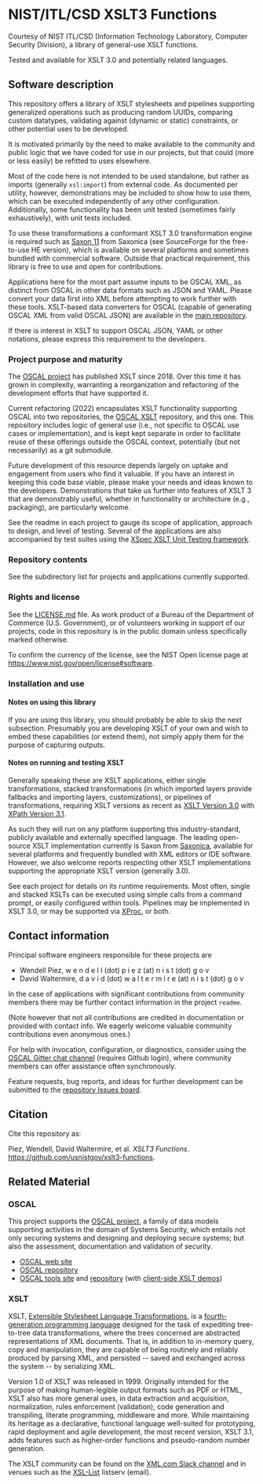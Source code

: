 # NIST/ITL/CSD XSLT3 Functions

Courtesy of NIST ITL/CSD (Information Technology Laboratory, Computer Security Division), a library of general-use XSLT functions.

Tested and available for XSLT 3.0 and potentially related languages.

## Software description

This repository offers a library of XSLT stylesheets and pipelines supporting generalized operations such as producing random UUIDs, comparing custom datatypes, validating against (dynamic or static) constraints, or other potential uses to be developed.

It is motivated primarily by the need to make available to the community and public logic that we have coded for use in our projects, but that could (more or less easily) be refitted to uses elsewhere.

Most of the code here is not intended to be used standalone, but rather as imports (generally `xsl:import`) from external code. As documented per utility, however, demonstrations may be included to show how to use them, which can be executed independently of any other configuration. Additionally, some functionality has been unit tested (sometimes fairly exhaustively), with unit tests included.

To use these transformations a conformant XSLT 3.0 transformation engine is required such as [Saxon 11](https://saxonica.com/documentation11/documentation.xml) from Saxonica (see SourceForge for the free-to-use HE version), which is available on several platforms and sometimes bundled with commercial software. Outside that practical requirement, this library is free to use and open for contributions.

Applications here for the most part assume inputs to be OSCAL XML, as distinct from OSCAL in other data formats such as JSON and YAML. Please convert your data first into XML before attempting to work further with these tools. XSLT-based data converters for OSCAL (capable of generating OSCAL XML from valid OSCAL JSON) are available in the [main repository](https://github.com/usnistgov/OSCAL/tree/main/xml/convert).

If there is interest in XSLT to support OSCAL JSON, YAML or other notations, please express this requirement to the developers.

###  Project purpose and maturity

The [OSCAL project](https://pages.nist.gov/OSCAL) has published XSLT since 2018. Over this time it has grown in complexity, warranting a reorganization and refactoring of the development efforts that have supported it.

Current refactoring (2022) encapsulates XSLT functionality supporting OSCAL into two repositories, the [OSCAL XSLT](https://github.com/usnistgov/oscal-xslt) repository, and this one. This repository includes logic of general use (i.e., not specific to OSCAL use cases or implementation), and is kept kept separate in order to facilitate reuse of these offerings outside the OSCAL context, potentially (but not necessarily) as a git submodule.

Future development of this resource depends largely on uptake and engagement from users who find it valuable. If you have an interest in keeping this code base viable, please make your needs and ideas known to the developers. Demonstrations that take us further into features of XSLT 3 that are demonstrably useful, whether in functionality or architecture (e.g., packaging), are particularly welcome.

See the readme in each project to gauge its scope of application, approach to design, and level of testing. Several of the applications are also accompanied by test suites using the [XSpec XSLT Unit Testing framework](https://github.com/xspec/xspec/).

###  Repository contents

See the subdirectory list for projects and applications currently supported.

### Rights and license

See the [LICENSE.md](LICENSE.md) file. As work product of a Bureau of the Department of Commerce (U.S. Government), or of volunteers working in support of our projects, code in this repository is in the public domain unless specifically marked otherwise.

To confirm the currency of the license, see the NIST Open license page at https://www.nist.gov/open/license#software.

###  Installation and use

#### Notes on using this library

If you are using this library, you should probably be able to skip the next subsection. Presumably you are developing XSLT of your own and wish to embed these capabilities (or extend them), not simply apply them for the purpose of capturing outputs.

#### Notes on running and testing XSLT

Generally speaking these are XSLT applications, either single transformations, stacked transformations (in which imported layers provide fallbacks and importing layers, customizations), or pipelines of transformations, requiring XSLT versions as recent as [XSLT Version 3.0](https://www.w3.org/XML/Group/qtspecs/specifications/xslt-30/html/) with [XPath Version 3.1](https://www.w3.org/TR/xpath-31/).

As such they will run on any platform supporting this industry-standard, publicly available and externally specified language. The leading open-source XSLT implementation currently is Saxon from [Saxonica](https://saxonica.com/welcome/welcome.xml), available for several platforms and frequently bundled with XML editors or IDE software. However, we also welcome reports respecting other XSLT implementations supporting the appropriate XSLT version (generally 3.0).

See each project for details on its runtime requirements. Most often, single and stacked XSLTs can be executed using simple calls from a command prompt, or easily configured within tools. Pipelines may be implemented in XSLT 3.0, or may be supported via [XProc](https://xproc.org/), or both.

## Contact information

Principal software engineers responsible for these projects are

- Wendell Piez, w e n d e l l (dot) p i e z (at) n i s t (dot) g o v
- David Waltermire, d a v i d (dot) w a l t e r m i r e (at) n i s t (dot) g o v

In the case of applications with significant contributions from community members there may be further contact information in the project `readme`.

(Note however that not all contributions are credited in documentation or provided with contact info. We eagerly welcome valuable community contributions even anonymous ones.)

For help with invocation, configuration, or diagnostics, consider using the [OSCAL Gitter chat channel](https://gitter.im/usnistgov-OSCAL/Lobby) (requires Github login), where community members can offer assistance often synchronously.

Feature requests, bug reports, and ideas for further development can be submitted to the [repository Issues board](https://github.com/usnistgov/xslt3-functions/issues).

## Citation

Cite this repository as:

Piez, Wendell, David Waltermire, et al. *XSLT3 Functions*. https://github.com/usnistgov/xslt3-functions.

## Related Material

### OSCAL

This project supports the [OSCAL project](https://pages.nist.gov/OSCAL), a family of data models supporting activities in the domain of Systems Security, which entails not only securing systems and designing and deploying secure systems; but also the assessment, documentation and validation of security.

- [OSCAL web site](https://pages.nist.gov/OSCAL)
- [OSCAL repository](https://github.com/usnistgov/OSCAL)
- [OSCAL tools site](https://pages.nist.gov/oscal-tools) and [repository](https://github.com/usnistgov/oscal-tools) (with [client-side XSLT demos](https://pages.nist.gov/oscal-tools/demos/csx))

### XSLT

XSLT, [Extensible Stylesheet Language Transformations](https://www.w3.org/XML/Group/qtspecs/specifications/xslt-30/html/), is a [fourth-generation programming language](https://en.wikipedia.org/wiki/Fourth-generation_programming_language) designed for the task of expediting tree-to-tree data transformations, where the trees concerned are abstracted representations of XML documents. That is, in addition to in-memory query, copy and manipulation, they are capable of being routinely and reliably produced by parsing XML, and persisted -- saved and exchanged across the system -- by serializing XML.

Version 1.0 of XSLT was released in 1999. Originally intended for the purpose of making human-legible output formats such as PDF or HTML, XSLT also has more general uses, in data extraction and acquisition, normalization, rules enforcement (validation), code generation and transpiling, literate programming, middleware and more. While maintaining its heritage as a declarative, functional language well-suited for prototyping, rapid deployment and agile development, the most recent version, XSLT 3.1, adds features such as higher-order functions and pseudo-random number generation.

The XSLT community can be found on the [XML.com Slack channel](https://www.xml.com/news/2020-04-slack-workspace-for-the-xml-community/) and in venues such as the [XSL-List](https://www.mulberrytech.com/xsl/xsl-list/index.html) listserv (email).
